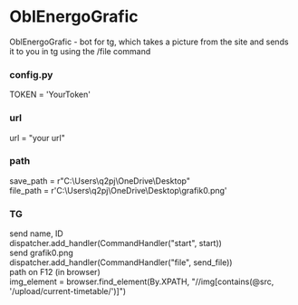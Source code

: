 # OblEnergoGrafic
OblEnergoGrafic - bot for tg, which takes a picture from the site and sends it to you in tg using the /file command  
### config.py
TOKEN = 'YourToken'  
### url
url = "your url"  
### path
save_path = r"C:\Users\q2pj\OneDrive\Desktop"  
file_path = r'C:\Users\q2pj\OneDrive\Desktop\grafik0.png'  
### TG
send name, ID  
dispatcher.add_handler(CommandHandler("start", start))  
send grafik0.png  
dispatcher.add_handler(CommandHandler("file", send_file))  
path on F12 (in browser)  
img_element = browser.find_element(By.XPATH, "//img[contains(@src, '/upload/current-timetable/')]")  
